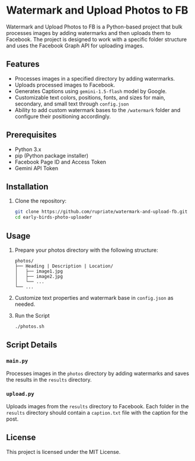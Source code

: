 # Watermark and Upload Photos to FB

Watermark and Upload Photos to FB is a Python-based project that bulk processes images by adding watermarks and then uploads them to Facebook. The project is designed to work with a specific folder structure and uses the Facebook Graph API for uploading images.

## Features

- Processes images in a specified directory by adding watermarks.
- Uploads processed images to Facebook.
- Generates Captions using `gemini-1.5-flash` model by Google.
- Customizable text colors, positions, fonts, and sizes for main, secondary, and small text through `config.json`
- Ability to add custom watermark bases to the `/watermark` folder and configure their positioning accordingly.

## Prerequisites

- Python 3.x
- pip (Python package installer)
- Facebook Page ID and Access Token
- Gemini API Token

## Installation

1. Clone the repository:
    ```sh
    git clone https://github.com/rupriate/watermark-and-upload-fb.git
    cd early-birds-photo-uploader
    ```

## Usage

1. Prepare your photos directory with the following structure:
    ```
    photos/
    ├── Heading | Description | Location/
    │   ├── image1.jpg
    │   ├── image2.jpg
    │   └── ...
    └── ...
    ```

2. Customize text properties and watermark base in `config.json` as needed.

3. Run the Script
    ```sh
    ./photos.sh
    ```

## Script Details

### `main.py`

Processes images in the `photos` directory by adding watermarks and saves the results in the `results` directory.

### `upload.py`

Uploads images from the `results` directory to Facebook. Each folder in the `results` directory should contain a `caption.txt` file with the caption for the post.

## License

This project is licensed under the MIT License.